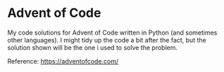 # Advent of Code

My code solutions for Advent of Code written in Python (and sometimes other languages). I might tidy up the code a bit after the fact, but the solution shown will be the one i used to solve the problem.

Reference: <https://adventofcode.com/>
